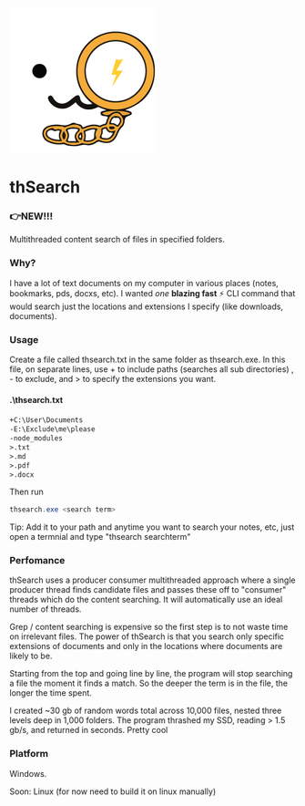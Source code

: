 <img src="Assets/icon.png" alt="logo" />

# thSearch 

### 👉NEW!!!

Multithreaded content search of files in specified folders. 

### Why?

I have a lot of text documents on my computer in various places (notes, bookmarks, pds, docxs, etc). I wanted *one* **blazing fast** ⚡ CLI command that would search just the locations and extensions I specify (like downloads, documents).

### Usage

Create a file called thsearch.txt in the same folder as thsearch.exe. In this file, on separate lines, use + to include paths (searches all sub directories) , - to exclude, and > to specify the extensions you want.

#### .\thsearch.txt 

```
+C:\User\Documents
-E:\Exclude\me\please
-node_modules
>.txt
>.md
>.pdf
>.docx
```

Then run 

```powershell
thsearch.exe <search term>
```

Tip: Add it to your path and anytime you want to search your notes, etc, just open a termnial and type "thsearch searchterm"

### Perfomance

thSearch uses a producer consumer multithreaded approach where a single producer thread finds candidate files and passes these off to "consumer" threads which do the content searching. It will automatically use an ideal number of threads.

Grep / content searching is expensive so the first step is to not waste time on irrelevant files. The power of thSearch is that you search only specific extensions of documents and only in the locations where documents are likely to be.

Starting from the top and going line by line, the program will stop searching a file the moment it finds a match. So the deeper the term is in the file, the longer the time spent. 

I created ~30 gb of random words total across 10,000 files, nested three levels deep in 1,000 folders. The program thrashed my SSD, reading > 1.5 gb/s, and returned in seconds. Pretty cool

### Platform

Windows.

Soon: Linux (for now need to build it on linux manually)

